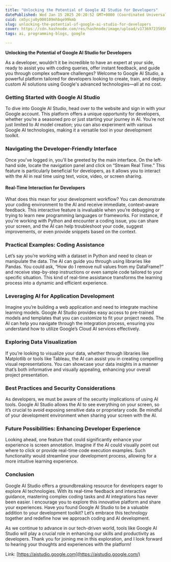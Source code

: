 ```yaml
---
title: "Unlocking the Potential of Google AI Studio for Developers"
datePublished: Wed Jan 15 2025 20:20:52 GMT+0000 (Coordinated Universal Time)
cuid: cm5ycju0y000109mhbqe99kmb
slug: unlocking-the-potential-of-google-ai-studio-for-developers
cover: https://cdn.hashnode.com/res/hashnode/image/upload/v1736972350509/0d070d09-c6a1-40d5-ace8-54cdcbde7b2a.jpeg
tags: ai, programming-blogs, google

---
```


**Unlocking the Potential of Google AI Studio for Developers**

As a developer, wouldn’t it be incredible to have an expert at your side, ready to assist you with coding queries, offer instant feedback, and guide you through complex software challenges? Welcome to Google AI Studio, a powerful platform tailored for developers looking to create, train, and deploy custom AI solutions using Google's advanced technologies—all at no cost.

### Getting Started with Google AI Studio

To dive into Google AI Studio, head over to the website and sign in with your Google account. This platform offers a unique opportunity for developers, whether you’re a seasoned pro or just starting your journey in AI. You’re not just limited to AI model creation; you can also experiment with various Google AI technologies, making it a versatile tool in your development toolkit.

### Navigating the Developer-Friendly Interface

Once you've logged in, you'll be greeted by the main interface. On the left-hand side, locate the navigation panel and click on “Stream Real Time.” This feature is particularly beneficial for developers, as it allows you to interact with the AI in real time using text, voice, video, or screen sharing.

#### Real-Time Interaction for Developers

What does this mean for your development workflow? You can demonstrate your coding environment to the AI and receive immediate, context-aware feedback. This interactive feature is invaluable when you’re debugging or trying to learn new programming languages or frameworks. For instance, if you're working with Python and encounter a coding issue, you can share your screen, and the AI can help troubleshoot your code, suggest improvements, or even provide snippets based on the context.

### Practical Examples: Coding Assistance

Let’s say you’re working with a dataset in Python and need to clean or manipulate the data. The AI can guide you through using libraries like Pandas. You could ask, “How do I remove null values from my DataFrame?” and receive step-by-step instructions or even sample code tailored to your specific situation. This kind of real-time assistance transforms the learning process into a dynamic and efficient experience.

### Leveraging AI for Application Development

Imagine you’re building a web application and need to integrate machine learning models. Google AI Studio provides easy access to pre-trained models and templates that you can customize to fit your project needs. The AI can help you navigate through the integration process, ensuring you understand how to utilize Google’s Cloud AI services effectively.

### Exploring Data Visualization

If you’re looking to visualize your data, whether through libraries like Matplotlib or tools like Tableau, the AI can assist you in creating compelling visual representations. You can showcase your data insights in a manner that’s both informative and visually appealing, enhancing your overall project presentation.

### Best Practices and Security Considerations

As developers, we must be aware of the security implications of using AI tools. Google AI Studio allows the AI to see everything on your screen, so it’s crucial to avoid exposing sensitive data or proprietary code. Be mindful of your development environment when sharing your screen with the AI.

### Future Possibilities: Enhancing Developer Experience

Looking ahead, one feature that could significantly enhance your experience is screen annotation. Imagine if the AI could visually point out where to click or provide real-time code execution examples. Such functionality would streamline your development process, allowing for a more intuitive learning experience.

### Conclusion

Google AI Studio offers a groundbreaking resource for developers eager to explore AI technologies. With its real-time feedback and interactive guidance, mastering complex coding tasks and AI integrations has never been easier. I encourage you to explore this innovative platform and share your experiences. Have you found Google AI Studio to be a valuable addition to your development toolkit? Let’s embrace this technology together and redefine how we approach coding and AI development.

As we continue to advance in our tech-driven world, tools like Google AI Studio will play a crucial role in enhancing our skills and productivity as developers. Thank you for joining me in this exploration, and I look forward to hearing your thoughts and experiences with the platform!

Link: [https://aistudio.google.com](https://aistudio.google.com/)